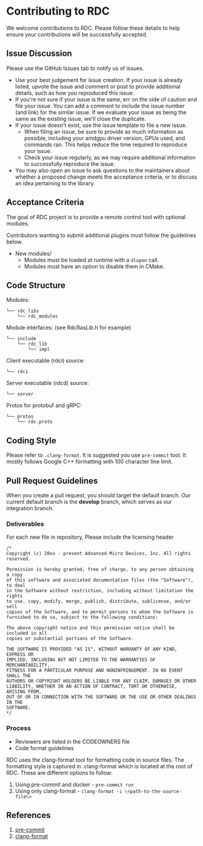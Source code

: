 # Contributing to RDC #

We welcome contributions to RDC.  Please follow these details to help ensure your contributions will be successfully accepted.

## Issue Discussion ##

Please use the GitHub Issues tab to notify us of issues.

* Use your best judgement for issue creation. If your issue is already listed, upvote the issue and
  comment or post to provide additional details, such as how you reproduced this issue.
* If you're not sure if your issue is the same, err on the side of caution and file your issue.
  You can add a comment to include the issue number (and link) for the similar issue. If we evaluate
  your issue as being the same as the existing issue, we'll close the duplicate.
* If your issue doesn't exist, use the issue template to file a new issue.
  * When filing an issue, be sure to provide as much information as possible,
    including your amdgpu driver version, GPUs used, and commands ran. This
    helps reduce the time required to reproduce your issue.
  * Check your issue regularly, as we may require additional information to successfully reproduce the
    issue.
* You may also open an issue to ask questions to the maintainers about whether a proposed change
  meets the acceptance criteria, or to discuss an idea pertaining to the library.

## Acceptance Criteria ##

The goal of RDC project is to provide a remote control tool with optional
modules.

Contributors wanting to submit additional plugins must follow the guidelines
below.

* New modules/
  * Modules must be loaded at runtime with a `dlopen` call.
  * Modules must have an option to disable them in CMake.

## Code Structure ##

Modules:

    └── rdc_libs
        └── rdc_modules

Module interfaces: (see RdcRasLib.h for example)

    └── include
        └── rdc_lib
            └── impl

Client executable (rdci) source:

    └── rdci

Server executable (rdcd) source:

    └── server

Protos for protobuf and gRPC:

    └── protos
        └── rdc.proto

## Coding Style ##

Please refer to `.clang-format`. It is suggested you use `pre-commit` tool.
It mostly follows Google C++ formatting with 100 character line limit.

## Pull Request Guidelines ##

When you create a pull request, you should target the default branch. Our
current default branch is the **develop** branch, which serves as our
integration branch.

### Deliverables ###

For each new file in repository,
Please include the licensing header

    /*
    Copyright (c) 20xx - present Advanced Micro Devices, Inc. All rights reserved.

    Permission is hereby granted, free of charge, to any person obtaining a copy
    of this software and associated documentation files (the "Software"), to deal
    in the Software without restriction, including without limitation the rights
    to use, copy, modify, merge, publish, distribute, sublicense, and/or sell
    copies of the Software, and to permit persons to whom the Software is
    furnished to do so, subject to the following conditions:

    The above copyright notice and this permission notice shall be included in all
    copies or substantial portions of the Software.

    THE SOFTWARE IS PROVIDED "AS IS", WITHOUT WARRANTY OF ANY KIND, EXPRESS OR
    IMPLIED, INCLUDING BUT NOT LIMITED TO THE WARRANTIES OF MERCHANTABILITY,
    FITNESS FOR A PARTICULAR PURPOSE AND NONINFRINGEMENT. IN NO EVENT SHALL THE
    AUTHORS OR COPYRIGHT HOLDERS BE LIABLE FOR ANY CLAIM, DAMAGES OR OTHER
    LIABILITY, WHETHER IN AN ACTION OF CONTRACT, TORT OR OTHERWISE, ARISING FROM,
    OUT OF OR IN CONNECTION WITH THE SOFTWARE OR THE USE OR OTHER DEALINGS IN THE
    SOFTWARE.
    */

### Process ###

* Reviewers are listed in the CODEOWNERS file
* Code format guidelines

RDC uses the clang-format tool for formatting code in source files.
The formatting style is captured in .clang-format which is located at
the root of RDC. These are different options to follow:

   1. Using pre-commit and docker - `pre-commit run`
   1. Using only clang-format - `clang-format -i \<path-to-the-source-file\>`

## References ##

1. [pre-commit](https://github.com/pre-commit/pre-commit)
1. [clang-format](https://clang.llvm.org/docs/ClangFormat.html)
